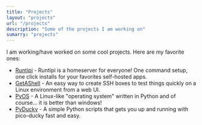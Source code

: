 ```yaml
---
title: "Projects"
layout: "projects"
url: "/projects"
description: "Some of the projects I am working on"
sumarry: "projects"
---
```


I am working/have worked on some cool projects. Here are my favorite ones:

- [Runtipi](https://github.com/runtipi/runtipi) - Runtipi is a homeserver for everyone! One command setup, one click installs for your favorites self-hosted apps.
- [GetAShell](https://github.com/steveiliop56/getashell) - An easy way to create SSH boxes to test things quickly on a Linux environment from a web UI.
- [PyOS](https://github.com/steveiliop56/PyOS) - A Linux-like "operating system" written in Python and of course... it is better than windows!
- [PyDucky](https://github.com/steveiliop56/pyducky) - A simple Python scripts that gets you up and running with pico-ducky fast and easy.
